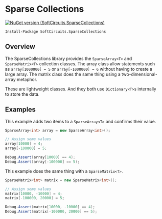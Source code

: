 # Sparse Collections

[![NuGet version (SoftCircuits.SparseCollections)](https://img.shields.io/nuget/v/SoftCircuits.SparseCollections.svg?style=flat-square)](https://www.nuget.org/packages/SoftCircuits.SparseCollections/)

```
Install-Package SoftCircuits.SparseCollections
```

## Overview

The SparseCollections library provides the `SparseArray<T>` and `SparseMatrix<T>` collection classes. The array class allow statements such as `array[1000000] = 5` or `array[-1000000] = 6` without having to create a large array. The matrix class does the same thing using a two-dimensional-array metaphor.

These are lightweight classes. And they both use `Dictionary<T>`s internally to store the data.

## Examples

This example adds two items to a `SparseArray<T>` and confirms their value.

```cs
SparseArray<int> array = new SparseArray<int>();

// Assign some values
array[10000] = 4;
array[-100000] = 5;

Debug.Assert(array[10000] == 4);
Debug.Assert(array[-100000] == 5);
```

This example does the same thing with a `SparseMatrix<T>`.

```cs
SparseMatrix<int> matrix = new SparseMatrix<int>();

// Assign some values
matrix[10000, -10000] = 4;
matrix[-100000, 20000] = 5;

Debug.Assert(matrix[10000, -10000] == 4);
Debug.Assert(matrix[-100000, 20000] == 5);
```
